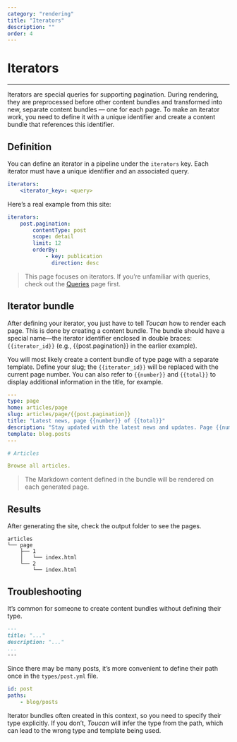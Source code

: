 ```yaml
---
category: "rendering"
title: "Iterators"
description: ""
order: 4
---
```


# Iterators
---

Iterators are special queries for supporting pagination. During rendering, they are preprocessed before other content bundles and transformed into new, separate content bundles — one for each page. To make an iterator work, you need to define it with a unique identifier and create a content bundle that references this identifier.

## Definition

You can define an iterator in a pipeline under the `iterators` key. Each iterator must have a unique identifier and an associated query.

```yml
iterators:
    <iterator_key>: <query>
```

Here’s a real example from this site:

```yml
iterators:
    post.pagination:
        contentType: post
        scope: detail
        limit: 12
        orderBy:
            - key: publication
              direction: desc
```

> This page focuses on iterators. If you’re unfamiliar with queries, check out the [Queries](/docs/rendering/queries/) page first.

## Iterator bundle

After defining your iterator, you just have to tell *Toucan* how to render each page. This is done by creating a content bundle. The bundle should have a special name—the iterator identifier enclosed in double braces: `{{iterator_id}}` (e.g., {{post.pagination}} in the earlier example).

You will most likely create a content bundle of type page with a separate template. Define your slug; the `{{iterator_id}}` will be replaced with the current page number. You can also refer to `{{number}}` and `{{total}}` to display additional information in the title, for example.

```yml
---
type: page
home: articles/page
slug: articles/page/{{post.pagination}}
title: "Latest news, page {{number}} of {{total}}"
description: "Stay updated with the latest news and updates. Page {{number}} of {{total}}."
template: blog.posts
---

# Articles

Browse all articles.

```
> The Markdown content defined in the bundle will be rendered on each generated page.

## Results

After generating the site, check the output folder to see the pages.

```text
articles
└── page
    ├── 1
    │   └── index.html
    └── 2
        └── index.html
```

## Troubleshooting

It’s common for someone to create content bundles without defining their type.

```md
---
title: "..."
description: "..."
...
---
```
Since there may be many posts, it’s more convenient to define their path once in the `types/post.yml` file.

```yaml
id: post
paths:
    - blog/posts
```

Iterator bundles often created in this context, so you need to specify their type explicitly. If you don’t, *Toucan* will infer the type from the path, which can lead to the wrong type and template being used.
